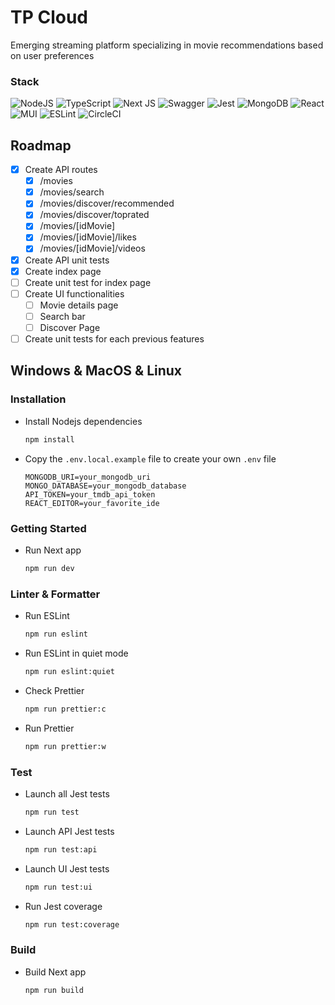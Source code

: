 # TP Cloud

Emerging streaming platform specializing in movie recommendations based on user preferences

### Stack

![NodeJS](https://img.shields.io/badge/node.js-6DA55F?style=for-the-badge&logo=node.js&logoColor=white)
![TypeScript](https://img.shields.io/badge/typescript-%23007ACC.svg?style=for-the-badge&logo=typescript&logoColor=white)
![Next JS](https://img.shields.io/badge/Next-black?style=for-the-badge&logo=next.js&logoColor=white)
![Swagger](https://img.shields.io/badge/-Swagger-%23Clojure?style=for-the-badge&logo=swagger&logoColor=white)
![Jest](https://img.shields.io/badge/-jest-%23C21325?style=for-the-badge&logo=jest&logoColor=white)
![MongoDB](https://img.shields.io/badge/MongoDB-%234ea94b.svg?style=for-the-badge&logo=mongodb&logoColor=white)
![React](https://img.shields.io/badge/react-%2320232a.svg?style=for-the-badge&logo=react&logoColor=%2361DAFB)
![MUI](https://img.shields.io/badge/MUI-%230081CB.svg?style=for-the-badge&logo=mui&logoColor=white)
![ESLint](https://img.shields.io/badge/ESLint-4B3263?style=for-the-badge&logo=eslint&logoColor=white)
![CircleCI](https://img.shields.io/badge/circle%20ci-%23161616.svg?style=for-the-badge&logo=circleci&logoColor=white)

## Roadmap
- [X]  Create API routes
    - [X]  /movies
    - [X]  /movies/search
    - [X]  /movies/discover/recommended
    - [X]  /movies/discover/toprated
    - [X]  /movies/[idMovie]
    - [X]  /movies/[idMovie]/likes
    - [X]  /movies/[idMovie]/videos
- [X]  Create API unit tests
- [X]  Create index page
- [ ]  Create unit test for index page
- [ ]  Create UI functionalities
    - [ ]  Movie details page
    - [ ]  Search bar
    - [ ]  Discover Page
- [ ]  Create unit tests for each previous features

## Windows & MacOS & Linux

### Installation

- Install Nodejs dependencies
  ```bash
  npm install
  ```

- Copy the `.env.local.example` file to create your own `.env` file
    ```dotenv
    MONGODB_URI=your_mongodb_uri
    MONGO_DATABASE=your_mongodb_database
    API_TOKEN=your_tmdb_api_token
    REACT_EDITOR=your_favorite_ide
    ```

### Getting Started

- Run Next app
  ```bash
  npm run dev
  ```

### Linter & Formatter

- Run ESLint
  ```bash
  npm run eslint
  ```
- Run ESLint in quiet mode
  ```bash
  npm run eslint:quiet
  ```
- Check Prettier
  ```bash
  npm run prettier:c
  ```
- Run Prettier
  ```bash
  npm run prettier:w
  ```

### Test
- Launch all Jest tests
  ```bash
  npm run test 
  ```
- Launch API Jest tests
  ```bash
  npm run test:api
  ```
- Launch UI Jest tests
  ```bash
  npm run test:ui
  ```
- Run Jest coverage
  ```bash
  npm run test:coverage
  ```

### Build

- Build Next app
  ```bash
  npm run build
  ```
